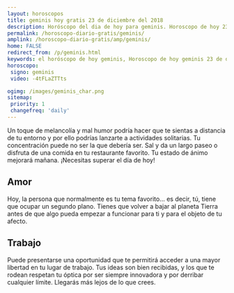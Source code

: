 ```yaml
---
layout: horoscopos
title: geminis hoy gratis 23 de diciembre del 2018 
description: Horóscopo del dia de hoy para geminis. Horoscopo de hoy 23 de diciembre del 2018. Las predicciones de amor, trabajo, vida personal gratis.
permalink: /horoscopo-diario-gratis/geminis/
amplink: /horoscopo-diario-gratis/amp/geminis/
home: FALSE
redirect_from: /p/geminis.html
keywords: el horóscopo de hoy geminis, Horoscopo de hoy geminis 23 de diciembre del 2018,horóscopo del día,horoscopo del dia de hoy,horoscopo de hoy,horoscopo de hoy geminis,geminis hoy,signos zodiacales,horóscopo de hoy,horoscopos de hoy,horoscopo geminis hoy,horoscopo de geminis de hoy,horóscopo de hoy geminis,horoscopos,geminis de hoy,los horoscopos de hoy,geminis de hoy,geminis 23 de diciembre del 2018,signos zodiacales 2018, el horoscopo de hoy
horoscopo:
 signo: geminis
 video: -4tFLaZTTts

ogimg: /images/geminis_char.png
sitemap:
 priority: 1
 changefreq: 'daily'
---
```



Un toque de melancolía y mal humor podría hacer que te sientas a distancia de tu entorno y por ello podrías lanzarte a actividades solitarias. Tu concentración puede no ser la que debería ser. Sal y da un largo paseo o disfruta de una comida en tu restaurante favorito. Tu estado de ánimo mejorará mañana. ¡Necesitas superar el día de hoy!

## Amor

Hoy, la persona que normalmente es tu tema favorito... es decir, tú, tiene que ocupar un segundo plano. Tienes que volver a bajar al planeta Tierra antes de que algo pueda empezar a funcionar para ti y para el objeto de tu afecto.

## Trabajo

Puede presentarse una oportunidad que te permitirá acceder a una mayor libertad en tu lugar de trabajo. Tus ideas son bien recibidas, y los que te rodean respetan tu óptica por ser siempre innovadora y por derribar cualquier límite. Llegarás más lejos de lo que crees.